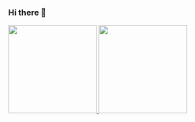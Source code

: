 ### Hi there 👋

<!--[![Anurag's GitHub stats](https://github-readme-stats.vercel.app/api?username=abdansb&show_icons=true&theme=codeSTACKr&card_width=10&line_height=18&hide=issues)](https://github.com/anuraghazra/github-readme-stats)
[![Top Langs](https://github-readme-stats.vercel.app/api/top-langs/?username=abdansb&theme=codeSTACKr&card_width=13&layout=compact)](https://github.com/anuraghazra/github-readme-stats)-->
<p align="left">
<a href="https://github.com/abdansb">
  <img height="180em" src="https://github-readme-stats-eight-theta.vercel.app/api?username=abdansb&show_icons=true&theme=nightowl&include_all_commits=true&count_private=true"/>
  <img height="180em" src="https://github-readme-stats-eight-theta.vercel.app/api/top-langs/?username=abdansb&layout=compact&langs_count=8&theme=nightowl"/>
</a>
</p>
<!--
![Anurag's GitHub stats](https://github-readme-stats.vercel.app/api?username=abdansb&show_icons=true)
**Abdansb/Abdansb** is a ✨ _special_ ✨ repository because its `README.md` (this file) appears on your GitHub profile.

Here are some ideas to get you started:

- 🔭 I’m currently working on ...
- 🌱 I’m currently learning ...
- 👯 I’m looking to collaborate on ...
- 🤔 I’m looking for help with ...
- 💬 Ask me about ...
- 📫 How to reach me: ...
- 😄 Pronouns: ...
- ⚡ Fun fact: ...
-->
